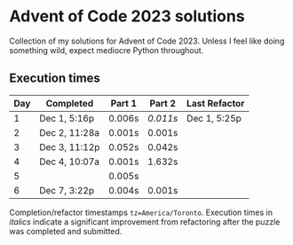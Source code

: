 # Advent of Code 2023 solutions

Collection of my solutions for Advent of Code 2023. Unless I feel like doing something wild, expect mediocre Python throughout.

## Execution times

| Day  | Completed      | Part 1 | Part 2   | Last Refactor |
|------|----------------|--------|----------|------|
| 1    | Dec 1, 5:16p   | 0.006s | *0.011s* | Dec 1, 5:25p  |
| 2    | Dec 2, 11:28a  | 0.001s | 0.001s   |  |
| 3    | Dec 3, 11:12p  | 0.052s | 0.042s   |  |
| 4    | Dec 4, 10:07a  | 0.001s | 1.632s   |  |
| 5    |                | 0.005s |          |  |
| 6    | Dec 7, 3:22p   | 0.004s | 0.001s   |  |


Completion/refactor timestamps `tz=America/Toronto`. Execution times in *italics* indicate a significant improvement from refactoring after the puzzle was completed and submitted.
